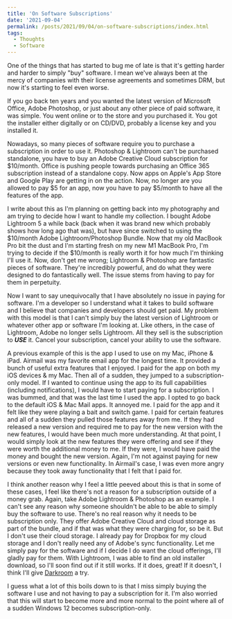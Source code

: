 ```yaml
---
title: 'On Software Subscriptions'
date: '2021-09-04'
permalink: /posts/2021/09/04/on-software-subscriptions/index.html
tags:
  - Thoughts
  - Software
---
```


One of the things that has started to bug me of late is that it's getting harder and harder to simply "buy" software. I mean we've always been at the mercy of companies with their license agreements and sometimes DRM, but now it's starting to feel even worse.
<!-- excerpt -->

If you go back ten years and you wanted the latest version of Microsoft Office, Adobe Photoshop, or just about any other piece of paid software, it was simple. You went online or to the store and you purchased it. You got the installer either digitally or on CD/DVD, probably a license key and you installed it.

Nowadays, so many pieces of software require you to purchase a subscription in order to use it. Photoshop & Lightroom can't be purchased standalone, you have to buy an Adobe Creative Cloud subscription for $10/month. Office is pushing people towards purchasing an Office 365 subscription instead of a standalone copy. Now apps on Apple's App Store and Google Play are getting in on the action. Now, no longer are you allowed to pay $5 for an app, now you have to pay $5/month to have all the features of the app.

I write about this as I'm planning on getting back into my photography and am trying to decide how I want to handle my collection. I bought Adobe Lightroom 5 a while back (back when it was brand new which probably shows how long ago that was), but have since switched to using the $10/month Adobe Lightroom/Photoshop Bundle. Now that my old MacBook Pro bit the dust and I'm starting fresh on my new M1 MacBook Pro, I'm trying to decide if the $10/month is really worth it for how much I'm thinking I'll use it. Now, don't get me wrong; Lightroom & Photoshop are fantastic pieces of software. They're incredibly powerful, and do what they were designed to do fantastically well. The issue stems from having to pay for them in perpetuity.

Now I want to say unequivocally that I have absolutely no issue in paying for software. I'm a developer so I understand what it takes to build software and I believe that companies and developers should get paid. My problem with this model is that I can't simply buy the latest version of Lightroom or whatever other app or software I'm looking at. Like others, in the case of Lightroom, Adobe no longer sells Lightroom. All they sell is the subscription to **_USE_** it. Cancel your subscription, cancel your ability to use the software.

A previous example of this is the app I used to use on my Mac, iPhone & iPad. Airmail was my favorite email app for the longest time. It provided a bunch of useful extra features that I enjoyed. I paid for the app on both my iOS devices & my Mac. Then all of a sudden, they jumped to a subscription-only model. If I wanted to continue using the app to its full capabilities (including notifications), I would have to start paying for a subscription. I was bummed, and that was the last time I used the app. I opted to go back to the default iOS & Mac Mail apps. It annoyed me. I paid for the app and it felt like they were playing a bait and switch game. I paid for certain features and all of a sudden they pulled those features away from me. If they had released a new version and required me to pay for the new version with the new features, I would have been much more understanding. At that point, I would simply look at the new features they were offering and see if they were worth the additional money to me. If they were, I would have paid the money and bought the new version. Again, I'm not against paying for new versions or even new functionality. In Airmail's case, I was even more angry because they took away functionality that I felt that I paid for.

I think another reason why I feel a little peeved about this is that in some of these cases, I feel like there's not a reason for a subscription outside of a money grab. Again, take Adobe Lightroom & Photoshop as an example. I can't see any reason why someone shouldn't be able to be able to simply buy the software to use. There's no real reason why it needs to be subscription only. They offer Adobe Creative Cloud and cloud storage as part of the bundle, and if that was what they were charging for, so be it. But I don't use their cloud storage. I already pay for Dropbox for my cloud storage and I don't really need any of Adobe's sync functionality. Let me simply pay for the software and if I decide I do want the cloud offerings, I'll gladly pay for them. With Lightroom, I was able to find an old installer download, so I'll soon find out if it still works. If it does, great! If it doesn't, I think I'll give [Darkroom](https://darkroom.co/) a try.

I guess what a lot of this boils down to is that I miss simply buying the software I use and not having to pay a subscription for it. I'm also worried that this will start to become more and more normal to the point where all of a sudden Windows 12 becomes subscription-only.

